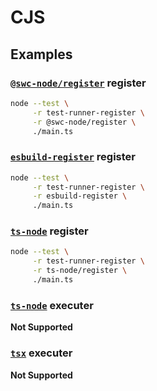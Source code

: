 # CJS

## Examples

### [`@swc-node/register`](https://www.npmjs.com/package/@swc-node/register) register

```bash
node --test \
     -r test-runner-register \
     -r @swc-node/register \
     ./main.ts
```

### [`esbuild-register`](https://www.npmjs.com/package/esbuild-register) register

```bash
node --test \
     -r test-runner-register \
     -r esbuild-register \
     ./main.ts
```

### [`ts-node`](https://www.npmjs.com/package/ts-node) register

```bash
node --test \
     -r test-runner-register \
     -r ts-node/register \
     ./main.ts
```

### [`ts-node`](https://www.npmjs.com/package/ts-node) executer

**Not Supported**

### [`tsx`](https://www.npmjs.com/package/tsx) executer

**Not Supported**
